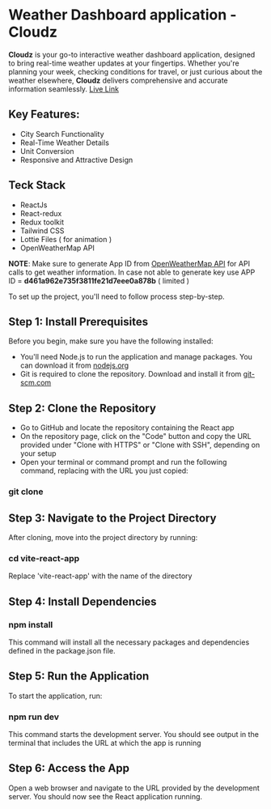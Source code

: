 # Weather Dashboard application - Cloudz

**Cloudz** is your go-to interactive weather dashboard application, designed to bring real-time weather updates at your fingertips. Whether you're planning your week, checking conditions for travel, or just curious about the weather elsewhere, **Cloudz** delivers comprehensive and accurate information seamlessly. [Live Link](https://cloudz-xi.vercel.app/)

## Key Features:

- City Search Functionality
- Real-Time Weather Details
- Unit Conversion
- Responsive and Attractive Design

## Teck Stack

- ReactJs
- React-redux
- Redux toolkit
- Tailwind CSS
- Lottie Files ( for animation )
- OpenWeatherMap API

**NOTE**: Make sure to generate App ID from [OpenWeatherMap API](https://openweathermap.org/api) for API calls to get weather information. In case not able to generate key use APP ID = **d461a962e735f3811fe21d7eee0a878b** ( limited )

To set up the project, you'll need to follow process step-by-step.

## Step 1: Install Prerequisites

Before you begin, make sure you have the following installed:

- You'll need Node.js to run the application and manage packages. You can download it from [nodejs.org](nodejs.org.)
- Git is required to clone the repository. Download and install it from [git-scm.com](git-scm.com)

## Step 2: Clone the Repository

- Go to GitHub and locate the repository containing the React app
- On the repository page, click on the "Code" button and copy the URL provided under "Clone with HTTPS" or "Clone with SSH", depending on your setup
- Open your terminal or command prompt and run the following command, replacing <URL> with the URL you just copied:

### git clone <URL>

## Step 3: Navigate to the Project Directory

After cloning, move into the project directory by running:

### cd vite-react-app

Replace 'vite-react-app' with the name of the directory

## Step 4: Install Dependencies

### npm install

This command will install all the necessary packages and dependencies defined in the package.json file.

## Step 5: Run the Application

To start the application, run:

### npm run dev

This command starts the development server. You should see output in the terminal that includes the URL at which the app is running

## Step 6: Access the App

Open a web browser and navigate to the URL provided by the development server. You should now see the React application running.
